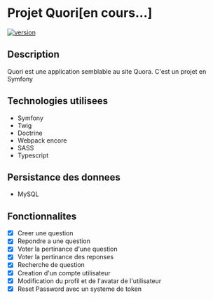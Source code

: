 # Projet Quori[en cours...]

[![version](https://img.shields.io/badge/version-1.0.0-yellow.svg)](https://semver.org)

## Description
Quori est une application semblable au site Quora.
C'est un projet en Symfony

## Technologies utilisees
* Symfony
* Twig
* Doctrine
* Webpack encore
* SASS
* Typescript

## Persistance des donnees
- MySQL

## Fonctionnalites
- [X] Creer une question
- [X] Repondre a une question
- [X] Voter la pertinance d'une question
- [X] Voter la pertinance des reponses
- [X] Recherche de question
- [X] Creation d'un compte utilisateur
- [X] Modification du profil et de l'avatar de l'utilisateur
- [X] Reset Password avec un systeme de token